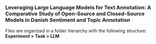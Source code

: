 ### Leveraging Large Language Models for Text Annotation: A Comparative Study of Open-Source and Closed-Source Models in Danish Sentiment and Topic Annotation

Files are organized in a folder hierarchy with the following structure:
**Experiment > Task > LLM**
